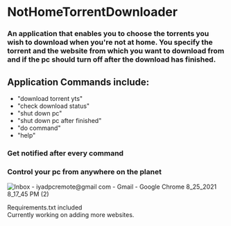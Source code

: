 # NotHomeTorrentDownloader
### An application that enables you to choose the torrents you wish to download when you're not at home. You specify the torrent and the website from which you want to download from and if the pc should turn off after the download has finished.

## Application Commands include:
- "download torrent yts"
- "check download status"
- "shut down pc"
- "shut down pc after finished"
- "do command"
- "help"
   
### Get notified after every command
### Control your pc from anywhere on the planet

![Inbox - iyadpcremote@gmail com - Gmail - Google Chrome 8_25_2021 8_17_45 PM (2)](https://user-images.githubusercontent.com/83036619/130844291-f186a0a6-be9c-4cab-9b4b-2cdcf3cdb35e.png)


Requirements.txt included   
Currently working on adding more websites.
